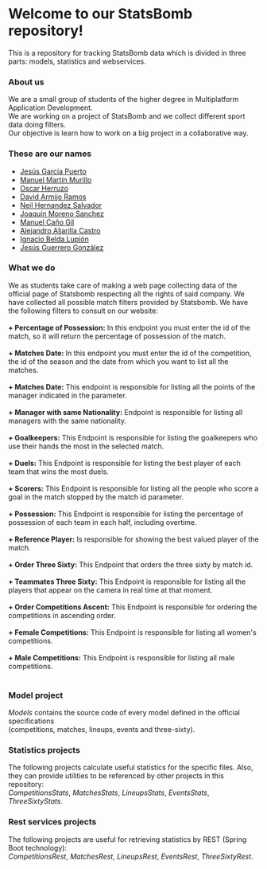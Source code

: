 # Welcome to our StatsBomb repository!

This is a repository for tracking StatsBomb data which is divided in three parts: models, statistics and webservices. 

### About us

We are a small group of students of the higher degree in Multiplatform Application Development.<br>
We are working on a project of StatsBomb and we collect different sport data doing filters.<br>
Our objective is learn how to work on a big project in a collaborative way.

### These are our names

- [Jesús García Puerto](www.linkedin.com/in/jesus-garcia-puerto-57526825b)
- [Manuel Martín Murillo](www.linkedin.com/in/manuel-martín-murillo-980699262)
- [Oscar Herruzo](www.linkedin.com/in/oscar-herruzo-640683214)
- [David Armijo Ramos](https://www.linkedin.com/in/david-armijo-ramos-56a198266)
- [Neil Hernandez Salvador](https://www.linkedin.com/in/neilhdez)
- [Joaquín Moreno Sanchez](https://www.linkedin.com/in/joaquín-moreno-7ab174268/)
- [Manuel Caño Gil](https://www.linkedin.com/in/manuel-canio-617222268/)
- [Alejandro Aljarilla Castro](www.linkedin.com/in/alejandro-aljarilla-castro-961b81265)
- [Ignacio Belda Lupión](https://www.linkedin.com/in/ignacio-belda-lupi%C3%B3n-49b149267)
- [Jesús Guerrero González](www.linkedin.com/in/jesús-guerrero-0b503620a)

### What we do

We as students take care of making a web page collecting data of the official page of Statsbomb respecting all the rights of said company. We have collected all possible match filters provided by Statsbomb. We have the following filters to consult on our website: <br> <br>
<b>+ Percentage of Possession:</b> In this endpoint you must enter the id of the match, so it will return the percentage of possession of the match. <br> <br>
<b>+ Matches Date:</b> In this endpoint you must enter the id of the competition, the id of the season and the date from which you want to list all the matches. <br> <br>
<b>+ Matches Date:</b> This endpoint is responsible for listing all the points of the manager indicated in the parameter. <br> <br>
<b>+ Manager with same Nationality:</b> Endpoint is responsible for listing all managers with the same nationality. <br> <br>
<b>+ Goalkeepers:</b> This Endpoint is responsible for listing the goalkeepers who use their hands the most in the selected match. <br> <br>
<b>+ Duels:</b> This Endpoint is responsible for listing the best player of each team that wins the most duels. <br> <br>
<b>+ Scorers:</b> This Endpoint is responsible for listing all the people who score a goal in the match stopped by the match id parameter. <br> <br>
<b>+ Possession:</b> This Endpoint is responsible for listing the percentage of possession of each team in each half, including overtime. <br> <br>
<b>+ Reference Player:</b> Is responsible for showing the best valued player of the match. <br> <br>
<b>+ Order Three Sixty:</b> This Endpoint that orders the three sixty by match id. <br> <br>
<b>+ Teammates Three Sixty:</b> This Endpoint is responsible for listing all the players that appear on the camera in real time at that moment. <br> <br>
<b>+ Order Competitions Ascent:</b> This Endpoint is responsible for ordering the competitions in ascending order. <br> <br>
<b>+ Female Competitions:</b> This Endpoint is responsible for listing all women's competitions. <br> <br>
<b>+ Male Competitions:</b> This Endpoint is responsible for listing all male competitions. <br> <br>

### Model project

*Models* contains the source code of every model defined in the official specifications <br>
(competitions, matches, lineups, events and three-sixty).

### Statistics projects

The following projects calculate useful statistics for the specific files. Also, <br>
they can provide utilities to be referenced by other projects in this repository:<br>
*CompetitionsStats*, *MatchesStats*, *LineupsStats*, *EventsStats*, *ThreeSixtyStats*.

### Rest services projects

The following projects are useful for retrieving statistics by REST (Spring Boot technology): <br>
*CompetitionsRest*, *MatchesRest*, *LineupsRest*, *EventsRest*, *ThreeSixtyRest*.


